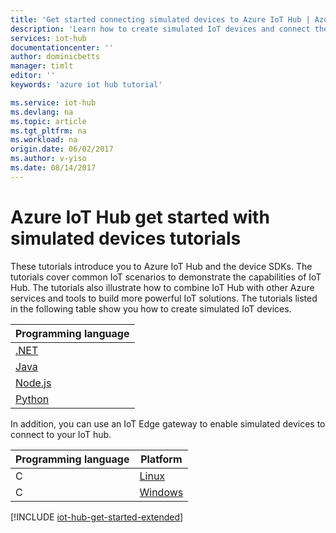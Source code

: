 ```yaml
---
title: 'Get started connecting simulated devices to Azure IoT Hub | Azure'
description: 'Learn how to create simulated IoT devices and connect them to Azure IoT Hub. Your devices can send telemetry to IoT Hub and Iot Hub can monitor and manage your devices.'
services: iot-hub
documentationcenter: ''
author: dominicbetts
manager: timlt
editor: ''
keywords: 'azure iot hub tutorial'

ms.service: iot-hub
ms.devlang: na
ms.topic: article
ms.tgt_pltfrm: na
ms.workload: na
origin.date: 06/02/2017
ms.author: v-yiso
ms.date: 08/14/2017
---
```

# Azure IoT Hub get started with simulated devices tutorials

These tutorials introduce you to Azure IoT Hub and the device SDKs. The tutorials cover common IoT scenarios to demonstrate the capabilities of IoT Hub. The tutorials also illustrate how to combine IoT Hub with other Azure services and tools to build more powerful IoT solutions. The tutorials listed in the following table show you how to create simulated IoT devices.

| Programming language |
|----------------------|
| [.NET][Sim_NET]      |
| [Java][Sim_Jav]      |
| [Node.js][Sim_Nd]    |
| [Python][Sim_Pyth]   |

In addition, you can use an IoT Edge gateway to enable simulated devices to connect to your IoT hub.

| Programming language | Platform           |
|----------------------|------------------- |
| C                    | [Linux][Sim_Lnx]   |
| C                    | [Windows][Sim_Win] |

[!INCLUDE [iot-hub-get-started-extended](../../includes/iot-hub-get-started-extended.md)]

[Sim_NET]: ./iot-hub-csharp-csharp-getstarted.md
[Sim_Jav]: ./iot-hub-java-java-getstarted.md
[Sim_Nd]: ./iot-hub-node-node-getstarted.md
[Sim_Pyth]: ./iot-hub-python-getstarted.md
[Sim_Lnx]: ./iot-hub-linux-iot-edge-get-started.md
[Sim_Win]: ./iot-hub-windows-iot-edge-get-started.md
